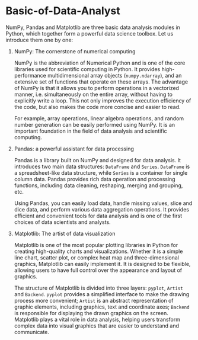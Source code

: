 # Basic-of-Data-Analyst

NumPy, Pandas and Matplotlib are three basic data analysis modules in Python, which together form a powerful data science toolbox. Let us introduce them one by one:

1. NumPy: The cornerstone of numerical computing

    NumPy is the abbreviation of Numerical Python and is one of the core libraries used for scientific computing in Python. It provides high-performance multidimensional array objects (`numpy.ndarray`), and an extensive set of functions that operate on these arrays. The advantage of NumPy is that it allows you to perform operations in a vectorized manner, i.e. simultaneously on the entire array, without having to explicitly write a loop. This not only improves the execution efficiency of the code, but also makes the code more concise and easier to read.

    For example, array operations, linear algebra operations, and random number generation can be easily performed using NumPy. It is an important foundation in the field of data analysis and scientific computing.

2. Pandas: a powerful assistant for data processing

    Pandas is a library built on NumPy and designed for data analysis. It introduces two main data structures: `DataFrame` and `Series`. `DataFrame` is a spreadsheet-like data structure, while `Series` is a container for single column data. Pandas provides rich data operation and processing functions, including data cleaning, reshaping, merging and grouping, etc.

    Using Pandas, you can easily load data, handle missing values, slice and dice data, and perform various data aggregation operations. It provides efficient and convenient tools for data analysis and is one of the first choices of data scientists and analysts.

3. Matplotlib: The artist of data visualization

    Matplotlib is one of the most popular plotting libraries in Python for creating high-quality charts and visualizations. Whether it is a simple line chart, scatter plot, or complex heat map and three-dimensional graphics, Matplotlib can easily implement it. It is designed to be flexible, allowing users to have full control over the appearance and layout of graphics.

    The structure of Matplotlib is divided into three layers: `pyplot`, `Artist` and `Backend`. `pyplot` provides a simplified interface to make the drawing process more convenient; `Artist` is an abstract representation of graphic elements, including graphics, text and coordinate axes; `Backend` is responsible for displaying the drawn graphics on the screen. Matplotlib plays a vital role in data analysis, helping users transform complex data into visual graphics that are easier to understand and communicate.
